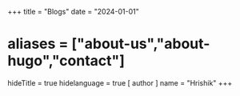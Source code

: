 +++
title = "Blogs"
date = "2024-01-01"
# aliases = ["about-us","about-hugo","contact"]
hideTitle = true
hidelanguage = true
[ author ]
  name = "Hrishik"
+++

